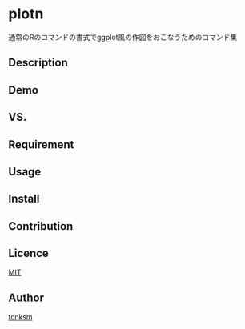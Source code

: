 plotn
====

通常のRのコマンドの書式でggplot風の作図をおこなうためのコマンド集

## Description

## Demo

## VS. 

## Requirement

## Usage

## Install

## Contribution

## Licence

[MIT](https://github.com/tcnksm/tool/blob/master/LICENCE)

## Author

[tcnksm](https://github.com/tcnksm)
